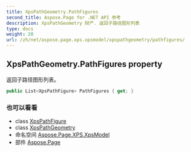```yaml
---
title: XpsPathGeometry.PathFigures
second_title: Aspose.Page for .NET API 参考
description: XpsPathGeometry 财产. 返回子路径图形列表
type: docs
weight: 20
url: /zh/net/aspose.page.xps.xpsmodel/xpspathgeometry/pathfigures/
---
```

## XpsPathGeometry.PathFigures property

返回子路径图形列表。

```csharp
public List<XpsPathFigure> PathFigures { get; }
```

### 也可以看看

* class [XpsPathFigure](../../xpspathfigure/)
* class [XpsPathGeometry](../)
* 命名空间 [Aspose.Page.XPS.XpsModel](../../xpspathgeometry/)
* 部件 [Aspose.Page](../../../)


